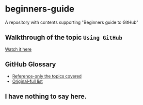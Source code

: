 # beginners-guide
A repository with contents supporting "Beginners guide to GitHub"

## Walkthrough of the topic `Using GitHub`

[Watch it here](https://instructorsb.github.io/beginners-guide/walkthrough/index.html)

## GitHub Glossary

- [Reference-only the topics covered](https://github.com/sahelibasu23/beginners-guide/blob/main/walkthrough/glossary.md)
- [Original-full list](https://docs.github.com/en/get-started/quickstart/github-glossary)

## I have nothing to say here.

